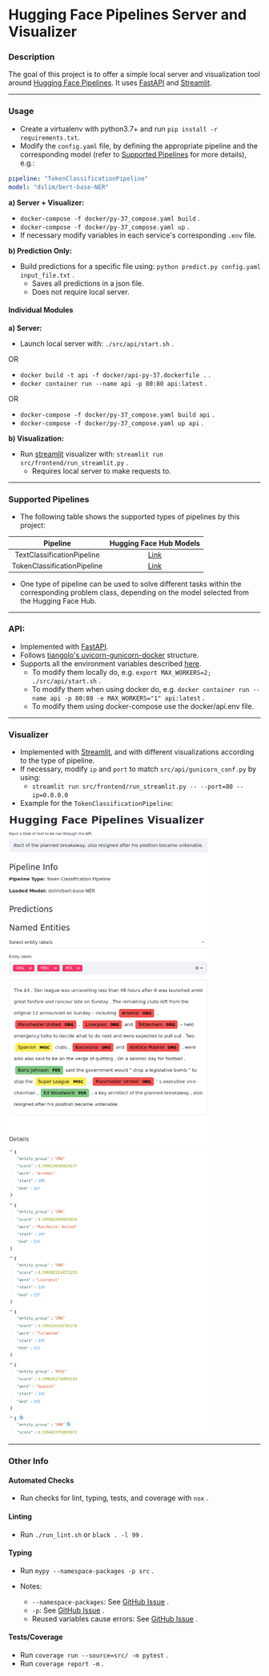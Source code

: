 # Hugging Face Pipelines Server and Visualizer


### Description

The goal of this project is to offer a simple local server and visualization tool around <a href=https://huggingface.co/transformers/main_classes/pipelines.html>Hugging Face Pipelines</a>. It uses [FastAPI](https://fastapi.tiangolo.com/) and [Streamlit](https://streamlit.io/).

---

### Usage

- Create a virtualenv with python3.7+ and run `pip install -r requirements.txt`.
- Modify the `config.yaml` file, by defining the appropriate pipeline and the corresponding model (refer to [Supported Pipelines](#supported-pipelines) for more details), e.g.:

```yaml
pipeline: "TokenClassificationPipeline"
model: "dslim/bert-base-NER"
```

**a) Server + Visualizer:**
- `docker-compose -f docker/py-37_compose.yaml build` .
- `docker-compose -f docker/py-37_compose.yaml up` .
- If necessary modify variables in each service's corresponding `.env` file.


**b) Prediction Only:**
- Build predictions for a specific file using: `python predict.py config.yaml input_file.txt` .
    - Saves all predictions in a json file.
    - Does not require local server.

#### Individual Modules

**a) Server:**
- Launch local server with: `./src/api/start.sh` .

OR

- `docker build -t api -f docker/api-py-37.dockerfile .` .
- `docker container run --name api -p 80:80 api:latest` .

OR

- `docker-compose -f docker/py-37_compose.yaml build api` .
- `docker-compose -f docker/py-37_compose.yaml up api` .

**b) Visualization:**
- Run [streamlit](https://streamlit.io/) visualizer with: `streamlit run src/frontend/run_streamlit.py` .
    - Requires local server to make requests to.

---

### Supported Pipelines

- The following table shows the supported types of pipelines by this project:


| Pipeline                    | Hugging Face Hub Models                                                 |
|:---------------------------:|:-----------------------------------------------------------------------:|
| TextClassificationPipeline  | [Link](https://huggingface.co/models?pipeline_tag=text-classification)  |
| TokenClassificationPipeline | [Link](https://huggingface.co/models?pipeline_tag=token-classification) |

- One type of pipeline can be used to solve different tasks within the corresponding problem class, depending on the model selected from the Hugging Face Hub.

---

### API:

- Implemented with [FastAPI](https://fastapi.tiangolo.com/).
- Follows [tiangolo's uvicorn-gunicorn-docker](https://github.com/tiangolo/uvicorn-gunicorn-docker) structure.
- Supports all the environment variables described [here](https://github.com/tiangolo/uvicorn-gunicorn-docker#environment-variables).
    - To modify them locally do, e.g. `export MAX_WORKERS=2; ./src/api/start.sh` .
    - To modify them when using docker do, e.g. `docker container run --name api -p 80:80 -e MAX_WORKERS="1" api:latest` .
    - To modify them using docker-compose use the docker/api.env file.

---

### Visualizer

- Implemented with [Streamlit](https://streamlit.io/), and with different visualizations according to the type of pipeline.
- If necessary, modify `ip` and `port` to match `src/api/gunicorn_conf.py` by using:
    - `streamlit run src/frontend/run_streamlit.py -- --port=80 --ip=0.0.0.0`
- Example for the `TokenClassificationPipeline`:

<img src="./assets/streamlit_01.png" alt="drawing" width="400"/>
<img src="./assets/streamlit_02.png" alt="drawing" width="400"/>

---

### Other Info

#### Automated Checks

- Run checks for lint, typing, tests, and coverage with `nox` .

#### Linting

- Run `./run_lint.sh` or `black . -l 99` .

#### Typing

- Run `mypy --namespace-packages -p src` .

- Notes:
    - `--namespace-packages`: See [GitHub Issue](https://github.com/python/mypy/issues/1645#issuecomment-472623745) .
    - `-p`: See [GitHub Issue](https://github.com/python/mypy/issues/8944#issuecomment-678725333) .
    - Reused variables cause errors: See [GitHub Issue](https://github.com/python/mypy/issues/1174#issue-129268674) .

#### Tests/Coverage

- Run `coverage run --source=src/ -m pytest` .
- Run `coverage report -m` .
